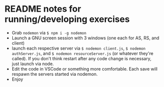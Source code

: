 # README notes for running/developing exercises

* Grab `nodemon` via `$ npm i -g nodemon`
* Launch a GNU screen session with 3 windows (one each for AS, RS, and client)
* launch each respective server via `$ nodemon client.js`, `$ nodemon authServer.js`,
  and `$ nodemon resourceServer.js` (or whatever they're called). If you don't
think restart after any code change is necessary, just launch via node.
* Edit the code in VSCode or something more comfortable. Each save will respawn
  the servers started via nodemon.
* Enjoy

